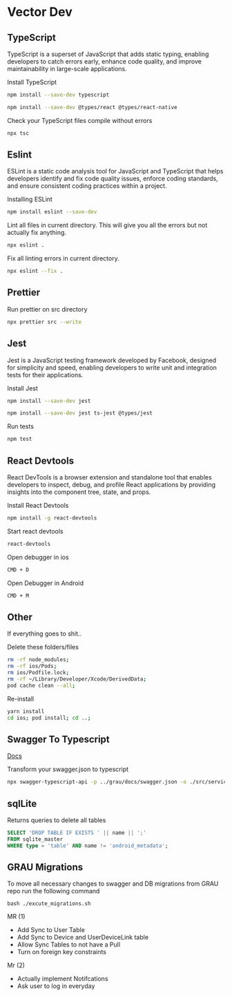 # Vector Dev

## TypeScript
TypeScript is a superset of JavaScript that adds static typing, enabling developers to catch errors early, enhance code quality, and improve maintainability in large-scale applications.

Install TypeScript
```bash
npm install --save-dev typescript

npm install --save-dev @types/react @types/react-native
```

Check your TypeScript files compile without errors

```bash
npx tsc
```

## Eslint

ESLint is a static code analysis tool for JavaScript and TypeScript that helps developers identify and fix code quality issues, enforce coding standards, and ensure consistent coding practices within a project.

Installing ESLint
```bash
npm install eslint --save-dev
```

Lint all files in current directory. This will give you all the errors but not actually fix anything.
```bash
npx eslint .
```

Fix all linting errors in current directory.
```bash
npx eslint --fix .
```

## Prettier

Run prettier on src directory
```bash
npx prettier src --write
```

## Jest
Jest is a JavaScript testing framework developed by Facebook, designed for simplicity and speed, enabling developers to write unit and integration tests for their applications.

Install Jest
```bash
npm install --save-dev jest

npm install --save-dev jest ts-jest @types/jest
```

Run tests

```bash
npm test
```

## React Devtools
React DevTools is a browser extension and standalone tool that enables developers to inspect, debug, and profile React applications by providing insights into the component tree, state, and props.

Install React Devtools
```bash
npm install -g react-devtools
```

Start react devtools
```bash
react-devtools
```

Open debugger in ios
```bash
CMD + D
```

Open Debugger in Android
```bash
CMD + M
```

## Other

If everything goes to shit..

Delete these folders/files
```bash
rm -rf node_modules;
rm -rf ios/Pods;
rm ios/Podfile.lock;
rm -rf ~/Library/Developer/Xcode/DerivedData;
pod cache clean --all;
```

Re-install
```bash
yarn install
cd ios; pod install; cd ..;
```

## Swagger To Typescript

[Docs](https://www.npmjs.com/package/swagger-typescript-api)

Transform your swagger.json to typescript
```bash
npx swagger-typescript-api -p ../grau/docs/swagger.json -o ./src/services/api/swagger --sort-types --sort-routes  --enum-names-as-values --responses  --axios --modular --single-http-client  --debug
```

## sqlLite

Returns queries to delete all tables
```sql
SELECT 'DROP TABLE IF EXISTS ' || name || ';'
FROM sqlite_master
WHERE type = 'table' AND name != 'android_metadata';
```

## GRAU Migrations
 To move all necessary changes to swagger and DB migrations from GRAU repo run the following command
```shell
bash ./excute_migrations.sh 
```

MR (1)
- Add Sync to User Table
- Add Sync to Device and UserDeviceLink table
- Allow Sync Tables to not have a Pull
- Turn on foreign key constraints

Mr (2)
- Actually implement Notifcations
- Ask user to log in everyday
